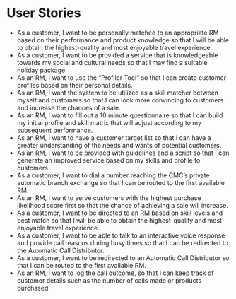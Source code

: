 # User Stories

* As a customer, I want to be personally matched to an appropriate RM based on their performance and product knowledge so that I will be able to obtain the highest-quality and most enjoyable travel experience.
* As a customer, I want to be provided a service that is knowledgeable towards my social and cultural needs so that I may find a suitable holiday package.
* As an RM, I want to use the “Profiler Tool” so that I can create customer profiles based on their personal details.
* As an RM, I want the system to be utilized as a skill matcher between myself and customers so that I can look more convincing to customers and increase the chances of a sale.
* As an RM, I want to fill out a 10 minute questionnaire so that I can build my initial profile and skill matrix that will adjust according to my subsequent performance.
* As an RM, I want to have a customer target list so that I can have a greater understanding of the needs and wants of potential customers.
* As an RM, I want to be provided with guidelines and a script so that I can generate an improved service based on my skills and profile to customers.
* As a customer, I want to dial a number reaching the CMC’s private automatic branch exchange so that I can be routed to the first available RM.
* As an RM, I want to serve customers with the highest purchase likelihood score first so that the chance of achieving a sale will increase.
* As a customer, I want to be directed to an RM based on skill levels and best match so that I will be able to obtain the highest-quality and most enjoyable travel experience.
* As a customer, I want to be able to talk to an interactive voice response and provide call reasons during busy times so that I can be redirected to the Automatic Call Distributor.
* As a customer, I want to be redirected to an Automatic Call Distributor so that I can be routed to the first available RM.
* As an RM, I want to log the call outcome, so that I can keep track of customer details such as the number of calls made or products purchased.
